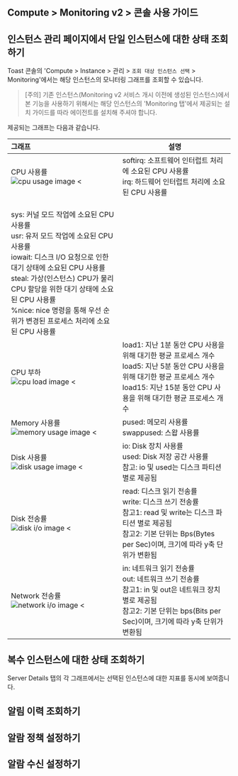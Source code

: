 ## Compute > Monitoring v2 > 콘솔 사용 가이드


## 인스턴스 관리 페이지에서 단일 인스턴스에 대한 상태 조회하기

Toast 콘솔의 'Compute > Instance > 관리 > `조회 대상 인스턴스 선택` > Monitoring'에서는 해당 인스턴스의 모니터링 그래프를 조회할 수 있습니다.

> [주의]
> 기존 인스턴스(Monitoring v2 서비스 개시 이전에 생성된 인스턴스)에서 본 기능을 사용하기 위해서는 해당 인스턴스의 'Monitoring 탭'에서 제공되는 설치 가이드를 따라 에이전트를 설치해 주셔야 합니다.


제공되는 그래프는 다음과 같습니다.

| 그래프 | 설명  | 
|:--------|-------|
|CPU 사용률    <br>![cpu usage image <](http://static.toastoven.net/prod_infrastructure/monitoring/v2/image_001.jpg)    | softirq: 소프트웨어 인터럽트 처리에 소요된 CPU 사용률<br>irq: 하드웨어 인터럽트 처리에 소요된 CPU 사용률
<br>sys: 커널 모드 작업에 소요된 CPU 사용률<br>usr: 유저 모드 작업에 소요된 CPU 사용률<br>iowait: 디스크 I/O 요청으로 인한 대기 상태에 소요된 CPU 사용률<br>steal: 가상(인스턴스) CPU가 물리 CPU 할당을 위한 대기 상태에 소요된 CPU 사용률<br>%nice: nice 명령을 통해 우선 순위가 변경된 프로세스 처리에 소요된 CPU 사용률 |
|CPU 부하      <br>![cpu load image <](http://static.toastoven.net/prod_infrastructure/monitoring/v2/image_002.jpg)     | load1: 지난 1분 동안 CPU 사용을 위해 대기한 평균 프로세스 개수<br>load5: 지난 5분 동안 CPU 사용을 위해 대기한 평균 프로세스 개수<br>load15: 지난 15분 동안 CPU 사용을 위해 대기한 평균 프로세스 개수 |
|Memory 사용률 <br>![memory usage image <](http://static.toastoven.net/prod_infrastructure/monitoring/v2/image_003.jpg) | pused: 메모리 사용률<br>swappused: 스왑 사용률 |
|Disk 사용률   <br>![disk usage image <](http://static.toastoven.net/prod_infrastructure/monitoring/v2/image_004.jpg)   | io: Disk 장치 사용률<br> used: Disk 저장 공간 사용률<br>참고: io 및 used는 디스크 파티션 별로 제공됨 |
|Disk 전송률   <br>![disk i/o image <](http://static.toastoven.net/prod_infrastructure/monitoring/v2/image_005.jpg)     | read: 디스크 읽기 전송률<br>write: 디스크 쓰기 전송률<br>참고1: read 및 write는 디스크 파티션 별로 제공됨<br>참고2: 기본 단위는 Bps(Bytes per Sec)이며, 크기에 따라 y축 단위가 변환됨 |
|Network 전송률<br>![network i/o image <](http://static.toastoven.net/prod_infrastructure/monitoring/v2/image_006.jpg)  | in: 네트워크 읽기 전송률<br>out: 네트워크 쓰기 전송률<br>참고1: in 및 out은 네트워크 장치 별로 제공됨<br>참고2: 기본 단위는 bps(Bits per Sec)이며, 크기에 따라 y축 단위가 변환됨 |



## 복수 인스턴스에 대한 상태 조회하기
Server Details 탭의 각 그래프에서는 선택된 인스턴스에 대한 지표를 동시에 보여줍니다.

## 알림 이력 조회하기

## 알람 정책 설정하기

## 알람 수신 설정하기
